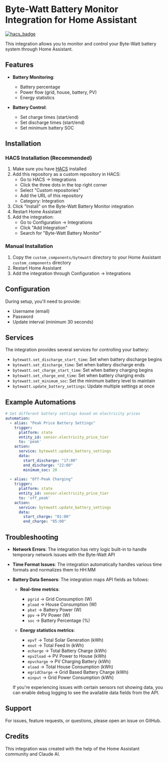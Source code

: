 # Byte-Watt Battery Monitor Integration for Home Assistant

[![hacs_badge](https://img.shields.io/badge/HACS-Custom-orange.svg)](https://github.com/custom-components/hacs)

This integration allows you to monitor and control your Byte-Watt battery system through Home Assistant.

## Features

- **Battery Monitoring**:
  - Battery percentage
  - Power flow (grid, house, battery, PV)
  - Energy statistics

- **Battery Control**:
  - Set charge times (start/end)
  - Set discharge times (start/end)
  - Set minimum battery SOC

## Installation

### HACS Installation (Recommended)

1. Make sure you have [HACS](https://hacs.xyz/) installed
2. Add this repository as a custom repository in HACS:
   - Go to HACS → Integrations
   - Click the three dots in the top right corner
   - Select "Custom repositories"
   - Add the URL of this repository
   - Category: Integration
3. Click "Install" on the Byte-Watt Battery Monitor integration
4. Restart Home Assistant
5. Add the integration:
   - Go to Configuration → Integrations
   - Click "Add Integration"
   - Search for "Byte-Watt Battery Monitor"

### Manual Installation

1. Copy the `custom_components/bytewatt` directory to your Home Assistant `custom_components` directory
2. Restart Home Assistant
3. Add the integration through Configuration → Integrations

## Configuration

During setup, you'll need to provide:
- Username (email)
- Password
- Update interval (minimum 30 seconds)

## Services

The integration provides several services for controlling your battery:

- `bytewatt.set_discharge_start_time`: Set when battery discharge begins
- `bytewatt.set_discharge_time`: Set when battery discharge ends
- `bytewatt.set_charge_start_time`: Set when battery charging begins  
- `bytewatt.set_charge_end_time`: Set when battery charging ends
- `bytewatt.set_minimum_soc`: Set the minimum battery level to maintain
- `bytewatt.update_battery_settings`: Update multiple settings at once

## Example Automations

```yaml
# Set different battery settings based on electricity prices
automation:
  - alias: "Peak Price Battery Settings"
    trigger:
      platform: state
      entity_id: sensor.electricity_price_tier
      to: 'peak'
    action:
      service: bytewatt.update_battery_settings
      data:
        start_discharge: "17:00"
        end_discharge: "22:00" 
        minimum_soc: 20
        
  - alias: "Off-Peak Charging"
    trigger:
      platform: state
      entity_id: sensor.electricity_price_tier
      to: 'off_peak'
    action:
      service: bytewatt.update_battery_settings
      data:
        start_charge: "01:00"
        end_charge: "05:00"
```

## Troubleshooting

- **Network Errors**: The integration has retry logic built-in to handle temporary network issues with the Byte-Watt API
- **Time Format Issues**: The integration automatically handles various time formats and normalizes them to HH:MM
- **Battery Data Sensors**: The integration maps API fields as follows:
  - **Real-time metrics**:
    - `pgrid` → Grid Consumption (W)
    - `pload` → House Consumption (W)
    - `pbat` → Battery Power (W)
    - `ppv` → PV Power (W)
    - `soc` → Battery Percentage (%)
  
  - **Energy statistics metrics**:
    - `epvT` → Total Solar Generation (kWh)
    - `eout` → Total Feed In (kWh)
    - `echarge` → Total Battery Charge (kWh)
    - `epv2load` → PV Power to House (kWh)
    - `epvcharge` → PV Charging Battery (kWh)
    - `eload` → Total House Consumption (kWh)
    - `egridCharge` → Grid Based Battery Charge (kWh)
    - `einput` → Grid Power Consumption (kWh)
  
  If you're experiencing issues with certain sensors not showing data, you can enable debug logging to see the available data fields from the API.

## Support

For issues, feature requests, or questions, please open an issue on GitHub.

## Credits

This integration was created with the help of the Home Assistant community and Claude AI.
